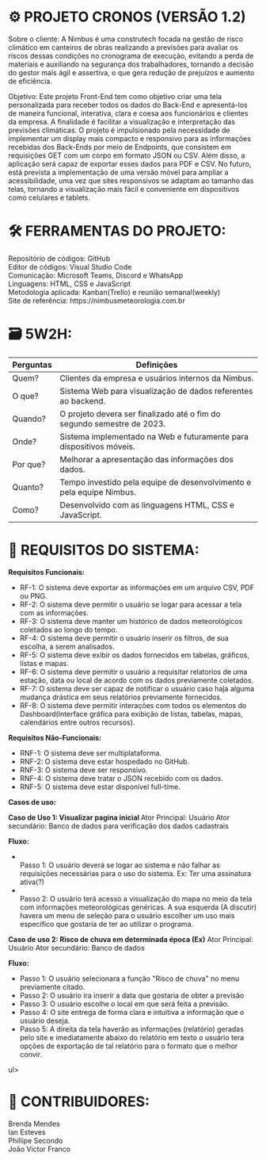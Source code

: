 # ⚙️​<strong> PROJETO CRONOS (VERSÃO 1.2)</strong>

Sobre o cliente: A Nimbus é uma construtech focada na gestão de risco climático em canteiros de obras realizando a previsões para avaliar os riscos dessas condições no cronograma de execução, evitando a perda de materiais e auxiliando na segurança dos trabalhadores, tornando a decisão do gestor mais ágil e assertiva, o que gera redução de prejuízos e aumento de eficiência.<br>

Objetivo: Este projeto Front-End tem como objetivo criar uma tela personalizada para receber todos os dados do Back-End e apresentá-los de maneira funcional, interativa, clara e coesa aos funcionários e clientes da empresa. A finalidade é facilitar a visualização e interpretação das previsões climáticas. O projeto é impulsionado pela necessidade de implementar um display mais compacto e responsivo para as informações recebidas dos Back-Ends por meio de Endpoints, que consistem em requisições GET com um corpo em formato JSON ou CSV. Além disso, a aplicação será capaz de exportar esses dados para PDF e CSV. No futuro, está prevista a implementação de uma versão móvel para ampliar a acessibilidade, uma vez que sites responsivos se adaptam ao tamanho das telas, tornando a visualização mais fácil e conveniente em dispositivos como celulares e tablets.<br>

# ​🛠️​<strong> FERRAMENTAS DO PROJETO:</strong>

<p>
  Repositório de códigos: GitHub<br>
  Editor de códigos: Visual Studio Code<br>
  Comunicação: Microsoft Teams, Discord e WhatsApp<br>
  Linguagens: HTML, CSS e JavaScript<br>
  Metodologia aplicada: Kanban(Trello) e reunião semanal(weekly)<br>
  Site de referência: https://nimbusmeteorologia.com.br
</p>

# 🗃️<strong> 5W2H:</strong>

Perguntas | Definições
--------------------------------|------------------------------------------------------------
Quem? | Clientes da empresa e usuários internos da Nimbus.
O que? | Sistema Web para visualização de dados referentes ao backend.
Quando? | O projeto devera ser finalizado até o fim do segundo semestre de 2023.
Onde? | Sistema implementado na Web e futuramente para dispositivos móveis.
Por que? | Melhorar a apresentação das informações dos dados.
Quanto? | Tempo investido pela equipe de desenvolvimento e pela equipe Nimbus.
Como? | Desenvolvido com as linguagens HTML, CSS e JavaScript.


# <strong>📝 REQUISITOS DO SISTEMA:</strong>

<strong>Requisitos Funcionais:</strong>
<ul>
  <li>RF-1: O sistema deve exportar as informações em um arquivo CSV, PDF ou PNG.</li>
  <li>RF-2: O sistema deve permitir o usuário se logar para acessar a tela com as informações.</li>
  <li>RF-3: O sistema deve manter um histórico de dados meteorológicos coletados ao longo do tempo.</li>
  <li>RF-4: O sistema deve permitir o usuário inserir os filtros, de sua escolha, a serem analisados.</li>
  <li>RF-5: O sistema deve exibir os dados fornecidos em tabelas, gráficos, listas e mapas.</li>
  <li>RF-6: O sistema deve permitir o usuário a requisitar relatorios de uma estação, data ou local de acordo com os dados previamente coletados.</li>
  <li>RF-7: O sistema deve ser capaz de notificar o usuário caso haja alguma mudança drástica em seus relatórios previamente fornecidos.</li>
  <li>RF-8: O sistema deve permitir interações com todos os elementos do Dashboard(Interface gráfica para exibição de listas, tabelas, mapas, calendários entre outros recursos).</li>
</ul>

<strong>Requisitos Não-Funcionais:</strong>
<ul>
  <li>RNF-1: O sistema deve ser multiplataforma.</li>
  <li>RNF-2: O sistema deve estar hospedado no GitHub.</li>
  <li>RNF-3: O sistema deve ser responsivo.</li>
  <li>RNF-4: O sistema deve tratar o JSON recebido com os dados.</li>
  <li>RNF-5: O sistema deve estar disponível full-time.</li>
</ul>

<strong> Casos de uso:</strong>

<strong>Caso de Uso 1: Visualizar pagina inicial </strong>
Ator Principal: Usuário
    Ator secundário: Banco de dados para verificação dos dados cadastrais

<strong>Fluxo:</strong>
<ul>
  <li> </li>Passo 1: O usuário deverá se logar ao sistema e não falhar as requisições necessárias para o uso do sistema.</li>
    Ex: Ter uma assinatura ativa(?)
  <li> </li>Passo 2: O usuário terá acesso a visualização do mapa no meio da tela com informações meteorológicas genéricas. A sua esquerda (A discutir) havera um menu de seleção para o usuário escolher um uso mais especifico que gostaria de ter ao utilizar o programa.</li>
</ul>


<strong>Caso de uso 2: Risco de chuva em determinada época (Ex)</strong>
    Ator Principal: Usuário
    Ator secundário: Banco de dados
    

<strong> Fluxo: </strong>
<ul>
  <li>Passo 1:  O usuário selecionara a função "Risco de chuva" no menu previamente citado.</li>
  <li>Passo 2:  O usuário ira inserir a data que gostaria de obter a previsão</li>
  <li>Passo 3: O usuário escolhe o local em que será feita a previsão.</li>
  <li>Passo 4: O site entrega de forma clara e intuitiva a informação que o usuário deseja.</li>
  <li>Passo 5: A direita da tela haverão as informações (relatório) geradas pelo site e imediatamente abaixo do relatório em texto o usuário tera opções de exportação de tal relatório para o formato que o melhor convir.</li>
</ul>ul>





# <strong>👥 CONTRIBUIDORES:</strong>

Brenda Mendes<br>
Ian Esteves<br>
Phillipe Secondo<br>
João Victor Franco



<!-- TO DO: Observações sobre o trabalho aqui !!! (20/09) -->

